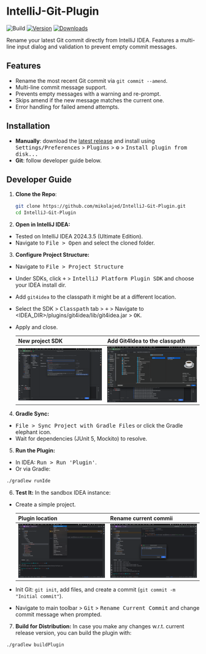 # IntelliJ-Git-Plugin

![Build](https://github.com/mikolajed/IntelliJ-Git-Plugin/workflows/Build/badge.svg)
[![Version](https://img.shields.io/jetbrains/plugin/v/MARKETPLACE_ID.svg)](https://plugins.jetbrains.com/plugin/MARKETPLACE_ID)
[![Downloads](https://img.shields.io/jetbrains/plugin/d/MARKETPLACE_ID.svg)](https://plugins.jetbrains.com/plugin/MARKETPLACE_ID)

<!-- Plugin description -->
Rename your latest Git commit directly from IntelliJ IDEA. Features a multi-line input dialog and validation to prevent empty commit messages.
<!-- Plugin description end -->

## Features
- Rename the most recent Git commit via `git commit --amend`.
- Multi-line commit message support.
- Prevents empty messages with a warning and re-prompt.
- Skips amend if the new message matches the current one.
- Error handling for failed amend attempts.

## Installation
- **Manually**: download the [latest release](https://github.com/mikolajed/IntelliJ-Git-Plugin/releases/latest) and install using <kbd>Settings/Preferences</kbd> > <kbd>Plugins</kbd> > <kbd>⚙️</kbd> > <kbd>Install plugin from disk...</kbd>
- **Git**: follow developer guide below.

## Developer Guide
1. **Clone the Repo**:
   ```bash
   git clone https://github.com/mikolajed/IntelliJ-Git-Plugin.git
   cd IntelliJ-Git-Plugin
   ```

2. **Open in IntelliJ IDEA:**  
- Tested on IntelliJ IDEA 2024.3.5 (Ultimate Edition).
- Navigate to <kbd>File > Open</kbd> and select the cloned folder.

3. **Configure Project Structure:**
- Navigate to <kbd>File > Project Structure</kbd>
- Under SDKs, click <kbd>+</kbd> > <kbd>IntelliJ Platform Plugin SDK</kbd> and choose your IDEA install dir.
- Add `git4idea` to the classpath it might be at a different location.
- Select the SDK > <kbd>Classpath</kbd> tab > <kbd>+</kbd> > Navigate to <IDEA_DIR>/plugins/git4idea/lib/git4idea.jar > <kbd>OK</kbd>.
- Apply and close.

  | New project SDK                               | Add Git4Idea to the classpath             |
  |-----------------------------------------------|-------------------------------------------|
  | ![Configure Project Structure](./img/sdk.png) | ![Git4Idea Classpath](./img/git4idea.png) |


4. **Gradle Sync:**  
- <kbd>File > Sync Project with Gradle Files</kbd> or click the Gradle elephant icon.
- Wait for dependencies (JUnit 5, Mockito) to resolve.

5. **Run the Plugin:**
- In IDEA: <kbd>Run > Run 'Plugin'</kbd>.
- Or via Gradle:  
```bash
./gradlew runIde
```

6. **Test It:**
In the sandbox IDEA instance:  
- Create a simple project.

  | Plugin location                           | Rename current commii                     |
  |--------------------------------------------|-------------------------------------------|
  | ![Click on git menu](./img/gitmenu.png) | ![Rename current commit](./img/newmsg.png) |

- Init Git: `git init`, add files, and create a commit (`git commit -m "Initial commit"`).
- Navigate to main toolbar > <kbd>Git</kbd> > <kbd>Rename Current Commit</kbd> and change commit message when prompted.

7. **Build for Distribution:**
In case you make any changes w.r.t. current release version, you can build the plugin with:
```bash
./gradlew buildPlugin
```